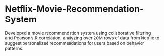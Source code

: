 # Netflix-Movie-Recommendation-System
Developed a movie recommendation system using collaborative filtering and Pearson’s R correlation, analyzing over 20M
rows of data from Netflix to suggest personalized recommendations for users based on behavior patterns.
